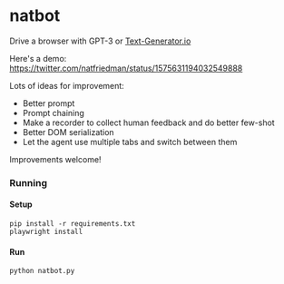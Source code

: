 # natbot

Drive a browser with GPT-3 or [Text-Generator.io](https://text-generator.io)

Here's a demo: https://twitter.com/natfriedman/status/1575631194032549888

Lots of ideas for improvement:
- Better prompt
- Prompt chaining
- Make a recorder to collect human feedback and do better few-shot
- Better DOM serialization
- Let the agent use multiple tabs and switch between them

Improvements welcome!


### Running

#### Setup

```
pip install -r requirements.txt
playwright install
```

#### Run

```
python natbot.py
```

